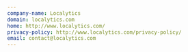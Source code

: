 ```yaml
---
company-name: Localytics
domain: localytics.com
home: http://www.localytics.com/
privacy-policy: http://www.localytics.com/privacy-policy/
email: contact@localytics.com
---
```




